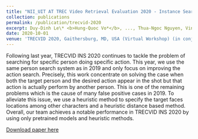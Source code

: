 ```yaml
---
title: "NII_UIT AT TREC Video Retrieval Evaluation 2020 ‑ Instance Search Track"
collection: publications
permalink: /publication/trecvid-2020
excerpt: Duy-Dinh Le\* <b>Hung-Quoc Vo*</b>, ..., Thua-Ngoc Nguyen, Vinh-Tiep Nguyen, Thanh-Duc Ngo, Zheng Wang, Shin'ichi Satoh<br/><a href="https://www-nlpir.nist.gov/projects/tvpubs/tv20.papers/nii_uit.pdf">[paper]</a><a href="https://github.com/hungvo304ml/Instance-Search">[code]</a><a href="https://youtu.be/jDgEU_zI9IA">[demo]</a><br/><img src='/images/publications/trecvid-2020.png'>
date: 2020-10-01
venue: 'TRECVID 2020, Gaithersburg, MD, USA (Virtual Workshop) (in conjunction with ICCV ViRaL workshop)'
---
```

Following last year, TRECVID INS 2020 continues to tackle the problem of searching for specific person doing specific action. This year, we use the same person search system as in 2019 and only focus on improving the action search. Precisely, this work concentrate on solving the case when both the target person and the desired action appear in the shot but that action is actually perform by another person. This is one of the remaining problems which is the cause of many false positive cases in 2019. To alleviate this issue, we use a heuristic method to specify the target faces locations among other characters and a heuristic distance based method. Overall, our team achieves a notable performance in TRECVID INS 2020 by using only pretrained models and heuristic methods.

[Download paper here](https://www-nlpir.nist.gov/projects/tvpubs/tv20.papers/nii_uit.pdf)
